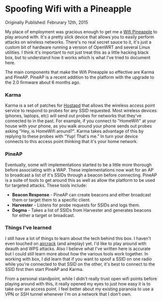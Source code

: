 # Spoofing Wifi with a Pineapple

Originally Published: Februrary 12th, 2015

My place of employment was gracious enough to get me a [Wifi Pineapple](https://www.wifipineapple.com/) to play around with. It's a pretty slick device that allows you to easily perform attacks on wireless networks. There's no real secret sauce to it, it's just a custom bit of hardware running a version of OpenWRT and several Linux utilities. I think it's important to not just treat this as a little hacking black box, but to understand how it works which is what I've tried to document here.

The main components that make the Wifi Pineapple so effective are Karma and PineAP. PineAP is a recent addition to the platform with the upgrade to the 2.0 firmware about 6 months ago.

### Karma <a id="karma"></a>

Karma is a set of patches for [Hostapd](https://en.wikipedia.org/wiki/Hostapd) that allows the wireless access point service to respond to probes for any SSID requested. Most wireless devices \(phones, laptops, etc\) will send out probes for networks that they've connected to in the past. For example, if you connect to "HomeWifi" at your house with your phone, as you walk around your phone sends out probes asking "Hey, is HomeWifi around?". Karma takes advantage of this by replying to these probes with "Yup! That's me." In turn your device connects to this access point thinking that it's your home network.

### PineAP <a id="pineap"></a>

Eventually, some wifi implementations started to be a little more thorough before associating with a WAP. These implementations now wait for an AP to broadcast a list of it's SSIDs through a beacon before connecting. PineAP is a suite of tools to get around this as well as allow the platform to be used for targeted attacks. These tools include:

* **Beacon Response** - PineAP can create beacons and either broadcast them or target them to a specific client.
* **Harvester** - Listens for probe requests for SSIDs and logs them.
* **Dogma** - Takes a list of SSIDs from Harvester and generates beacons for either a target or broadcast.

### Things I've learned <a id="things-i-ve-learned"></a>

I still have a lot of things to learn about the tech behind this box. I haven't even touched on [aircrack](http://www.aircrack-ng.org/) \(and aireplay\) yet. I'd like to play around with deauth and WPS attacks. Also I believe what I've written here is accurate but I could still learn more about how the various tools work together. In working with box, I did learn that if you want to spoof a SSID on one radio while you're connected to that SSID on the other, it's best to connect to the SSID first then start PineAP and Karma.

From a personal standpoint, while I didn't really trust open wifi points before playing around with this, it really opened my eyes to just how easy it is to take over an access point. I feel better about my existing paranoia to use a VPN or SSH tunnel whenever I'm on a network that I don't own.

